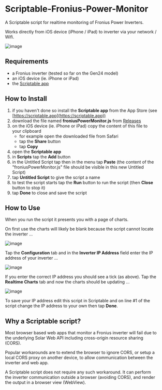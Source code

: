 # Scriptable-Fronius-Power-Monitor
A Scriptable script for realtime monitoring of Fronius Power Inverters.

Works directly from iOS device (iPhone / iPad) to inverter via your network / Wifi.

![image](https://github.com/seanhaydongriffin/Scriptable-Fronius-Power-Monitor/assets/28795922/7762cd83-94a8-4244-babd-50e31eeb669f)


## Requirements
- a Fronius inverter (tested so far on the Gen24 model)
- an iOS device (ie. iPhone or iPad)
- the [Scriptable app](https://scriptable.app)

## How to Install
1. if you haven't done so install the **Scriptable app** from the App Store (see [https://scriptable.app](https://scriptable.app))
2. download the file named **froniusPowerMonitor.js** from [Releases](https://github.com/seanhaydongriffin/Scriptable-Fronius-Power-Monitor/releases/latest)
3. on the iOS device (ie. iPhone or iPad) copy the content of this file to your clipboard
   - for example open the downloaded file from Safari
   - tap the **Share** button
   - tap **Copy**
4. open the **Scriptable app**
5. in **Scripts** tap the **Add** button
6. in the Untitled Script tap then in the menu tap **Paste** (the content of the "froniusPowerMonitor.js" file should be visible in this new Untitled Script)
7. tap **Untitled Script** to give the script a name
8. to test the script starts tap the **Run** button to run the script (then **Close** button to stop it)
9. tap **Done** to close and save the script

## How to Use
When you run the script it presents you with a page of charts.

On first use the charts will likely be blank because the script cannot locate the inverter ...

![image](https://github.com/seanhaydongriffin/Scriptable-Fronius-Power-Monitor/assets/28795922/f4e9fdab-672b-4292-93b7-56e2395f47d4)

Tap the **Configuration** tab and in the **Inverter IP Address** field enter the IP address of your inverter ...

![image](https://github.com/seanhaydongriffin/Scriptable-Fronius-Power-Monitor/assets/28795922/26df895f-86ff-462e-b467-2fcfedc90eb3)

If you enter the correct IP address you should see a tick (as above).  Tap the **Realtime Charts** tab and now the charts should be updating ...

![image](https://github.com/seanhaydongriffin/Scriptable-Fronius-Power-Monitor/assets/28795922/a62b3a68-b84d-4a70-b6b1-401cd478c7ae)

To save your IP address edit this script in Scriptable and on line #1 of the script change the IP address to your own then tap **Done**.

## Why a Scriptable script?

Most browser based web apps that monitor a Fronius inverter will fail due to the underlying Solar Web API including cross-origin resource sharing (CORS).

Popular workarounds are to extend the browser to ignore CORS, or setup a local CORS proxy on another device, to allow communication between the inverter and web app.

A Scriptable script does not require any such workaround.  It can perform the inverter communication outside a browser (avoiding CORS), and render the output in a browser view (WebView).
